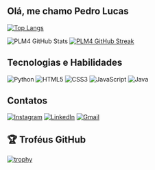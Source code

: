 ## Olá, me chamo Pedro Lucas 

[![Top Langs](https://github-readme-stats.vercel.app/api/top-langs/?username=PLM4&layout=compact&theme=dark)](https://github.com/anuraghazra/github-readme-stats)

![PLM4 GitHub Stats](https://github-readme-stats.vercel.app/api?username=PLM4&show_icons=true&theme=dark)
[![PLM4 GitHub Streak](https://streak-stats.demolab.com?user=PLM4&theme=dark&hide_border=true&date_format=M%20j%5B%2C%20Y%5D)](https://git.io/streak-stats)


## Tecnologias e Habilidades

![Python](https://img.shields.io/badge/Python-3776AB?style=for-the-badge&logo=python&logoColor=white)
![HTML5](https://img.shields.io/badge/HTML5-E34F26?style=for-the-badge&logo=html5&logoColor=white)
![CSS3](https://img.shields.io/badge/CSS3-1572B6?style=for-the-badge&logo=css3&logoColor=white)
![JavaScript](https://img.shields.io/badge/JavaScript-F7DF1E?style=for-the-badge&logo=javascript&logoColor=black)
![Java](https://img.shields.io/badge/Java-007396?style=for-the-badge&logo=java&logoColor=white)

## Contatos

[![Instagram](https://img.shields.io/badge/Instagram-E4405F?style=for-the-badge&logo=instagram&logoColor=white)](https://instagram.com/_plmm04)
[![LinkedIn](https://img.shields.io/badge/LinkedIn-0077B5?style=for-the-badge&logo=linkedin&logoColor=white)](https://linkedin.com/in/pedro-lucas-de-melo-moraes-5223662bb)
[![Gmail](https://img.shields.io/badge/Gmail-D14836?style=for-the-badge&logo=gmail&logoColor=white)](pedrolucasmelo051@gmail.com)

## 🏆 Troféus GitHub
[![trophy](https://github-profile-trophy.vercel.app/?username=PLM4&theme=darkhub)](https://github.com/ryo-ma/github-profile-trophy)





